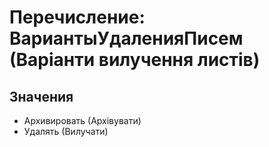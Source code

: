 ﻿# Перечисление: ВариантыУдаленияПисем (Варіанти вилучення листів)

## Значения

- Архивировать (Архівувати)
- Удалять (Вилучати)

